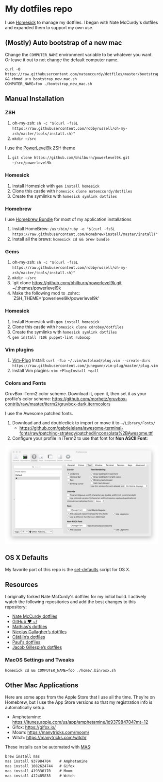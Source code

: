 # My dotfiles repo

I use [Homesick](https://github.com/technicalpickles/homesick) to manage my dotfiles.  I began with Nate McCurdy's dotfiles and expanded them to support my own use.

## (Mostly) Auto bootstrap of a new mac

Change the `COMPUTER_NAME` environment variable to be whatever you want. Or leave it out to not change the default computer name.

```
curl -O https://raw.githubusercontent.com/natemccurdy/dotfiles/master/bootstrap_new_mac.sh && chmod u+x bootstrap_new_mac.sh
COMPUTER_NAME=foo ./bootstrap_new_mac.sh
```

## Manual Installation

### ZSH

1. oh-my-zsh: `sh -c "$(curl -fsSL https://raw.githubusercontent.com/robbyrussell/oh-my-zsh/master/tools/install.sh)"`
1. `mkdir ~/src`

I use the [PowerLevel9k](https://github.com/bhilburn/powerlevel9k.git) ZSH theme

1. `git clone https://github.com/bhilburn/powerlevel9k.git ~/src/powerlevel9k`

### Homesick

1. Install Homesick with `gem install homesick`
1. Clone this castle with `homesick clone natemccurdy/dotfiles`
1. Create the symlinks with `homesick symlink dotfiles`

### Homebrew

I use [Homebrew Bundle](https://github.com/Homebrew/homebrew-bundle) for most of my application installations

1. Install HomeBrew: `/usr/bin/ruby -e "$(curl -fsSL https://raw.githubusercontent.com/Homebrew/install/master/install)"`
1. Install all the brews: `homesick cd && brew bundle`

### Gems

1. oh-my-zsh: `sh -c "$(curl -fsSL https://raw.githubusercontent.com/robbyrussell/oh-my-zsh/master/tools/install.sh)"`
1. `mkdir ~/src`
1. `git clone https://github.com/bhilburn/powerlevel9k.git ~/.themes/powerlevel9k
1. Make the following mod to .zshrc:  `ZSH_THEME='powerlevel9k/powerlevel9k'

### Homesick

1. Install Homesick with `gem install homesick`
1. Clone this castle with `homesick clone cdrobey/dotfiles`
1. Create the symlinks with `homesick symlink dotfiles`
1. `gem install r10k puppet-lint rubocop`

### Vim plugins

1. [Vim-Plug](https://github.com/junegunn/vim-plug) Install: `curl -fLo ~/.vim/autoload/plug.vim --create-dirs https://raw.githubusercontent.com/junegunn/vim-plug/master/plug.vim`
1. Install Vim plugins: `vim +PlugInstall +qall`

### Colors and Fonts

GruvBox iTerm2 color scheme. Download it, open it, then set it as your profile's color scheme: <https://github.com/morhetz/gruvbox-contrib/raw/master/iterm2/gruvbox-dark.itermcolors>


I use the Awesome patched fonts.

1. Download and and doubleclick to import or move it to `~/Library/Fonts/`
    * <https://github.com/gabrielelana/awesome-terminal-fonts/raw/patching-strategy/patched/Inconsolata%2BAwesome.ttf>
1. Configure your profile in iTerm2 to use that font for **Non ASCII Font**:

![](screenshots/iterm_text_options.png)

## OS X Defaults

My favorite part of this repo is the [set-defaults](osx/set-defaults.sh) script for OS X.

## Resources

I originally forked Nate McCurdy's dotfiles for my initial build.  I actively watch the following repositories and add the best changes to this repository:

- [Nate McCurdy dotfiles](https://github.com/natemccurdy/dotfiles)
- [GitHub ❤ ~/](http://dotfiles.github.com/)
- [Mathias’s dotfiles](https://github.com/mathiasbynens/dotfiles)
- [Nicolas Gallagher’s dotfiles](https://github.com/necolas/dotfiles)
- [Cătălin’s dotfiles](https://github.com/alrra/dotfiles)
- [Paul's dotfiles](https://github.com/paulirish/dotfiles)
- [Jacob Gillespie’s dotfiles](https://github.com/jacobwg/dotfiles)
### MacOS Settings and Tweaks

```
homesick cd && COMPUTER_NAME=foo ./home/.bin/osx.sh
```

## Other Mac Applications

Here are some apps from the Apple Store that I use all the time. They're on Homebrew, but I use the App Store versions so that my registration info is automatically setup.

* Amphetamine: <https://itunes.apple.com/us/app/amphetamine/id937984704?mt=12>
* Gifox: <https://gifox.io/>
* Moom: <https://manytricks.com/moom/>
* Witch: <https://manytricks.com/witch/>

These installs can be automated with [MAS](https://github.com/mas-cli/mas):

```
brew install mas
mas install 937984704    # Amphetamine
mas install 1082624744   # Gifox
mas install 419330170    # Moom
mas install 412485838    # Witch
```
